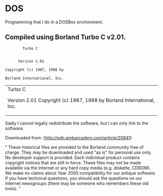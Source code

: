 # DOS
Programming that I do in a DOSBox environment.

## Compiled using Borland Turbo C v2.01.
```
        Turbo C


      Version 2.01

Copyright (c) 1987, 1988 by

Borland International, Inc.
```
<table>
        <tr>
                <td>
  Turbo C
  
  Version 2.01
Copyright (c) 1987, 1988 by
Borland International, Inc.
                </td>
        </tr>
</table>

Sadly I cannot legally redistribute the software, but I can only link to the software.

Downloaded from: (http://edn.embarcadero.com/article/20841)

" These historical files are provided to the Borland community free of charge. They may be downloaded and used "as is" for personal use only. No developer support is provided. Each individual product contains copyright notices that are still in force. These files may not be made available via the Internet or any hard copy media (e.g. diskette, CDROM). We make no claims about Year 2000 compatibility for our antique software. If you have technical questions, you should ask the questions on our Internet newsgroups (there may be someone who remembers these old tools). "
